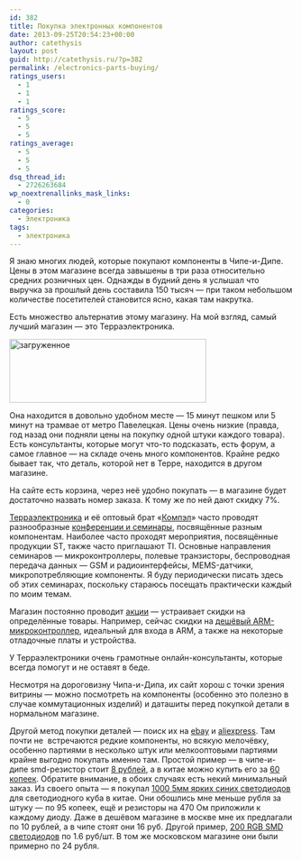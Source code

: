 ```yaml
---
id: 382
title: Покупка электронных компонентов
date: 2013-09-25T20:54:23+00:00
author: catethysis
layout: post
guid: http://catethysis.ru/?p=382
permalink: /electronics-parts-buying/
ratings_users:
  - 1
  - 1
  - 1
ratings_score:
  - 5
  - 5
  - 5
ratings_average:
  - 5
  - 5
  - 5
dsq_thread_id:
  - 2726263684
wp_noextrenallinks_mask_links:
  - 0
categories:
  - Электроника
tags:
  - электроника
---
```

Я знаю многих людей, которые покупают компоненты в Чипе-и-Дипе. Цены в этом магазине всегда завышены в три раза относительно средних розничных цен. Однажды в будний день я услышал что выручка за прошлый день составила 150 тысяч &#8212; при таком небольшом количестве посетителей становится ясно, какая там накрутка.

Есть множество альтернатив этому магазину. На мой взгляд, самый лучший магазин &#8212; это Терраэлектроника.

[<img class="alignnone size-full wp-image-1630" src="http://catethysis.ru/wp-content/uploads/2013/09/загруженное.png" alt="загруженное" width="349" height="113" />](http://catethysis.ru/wp-content/uploads/2013/09/загруженное.png)

<!--more-->

Она находится в довольно удобном месте &#8212; 15 минут пешком или 5 минут на трамвае от метро Павелецкая. Цены очень низкие (правда, год назад они подняли цены на покупку одной штуки каждого товара). Есть консультанты, которые могут что-то подсказать, есть форум, а самое главное &#8212; на складе очень много компонентов. Крайне редко бывает так, что деталь, которой нет в Терре, находится в другом магазине.

На сайте есть корзина, через неё удобно покупать &#8212; в магазине будет достаточно назвать номер заказа. К тому же по ней дают скидку 7%.

<a target="_blank" rel="nofollow" href="http://catethysis.ru/goto/http://www.terraelectronica.ru/"  target="_blank">Терраэлектроника</a> и её оптовый брат &#171;<a target="_blank" rel="nofollow" href="http://catethysis.ru/goto/http://www.compel.ru/"  target="_blank">Компэл</a>&#187; часто проводят разнообразные <a target="_blank" rel="nofollow" href="http://catethysis.ru/goto/http://www.compel.ru/category/meropriyatiya/"  target="_blank">конференции и семинары</a>, посвящённые разным компонентам. Наиболее часто проходят мероприятия, посвящённые продукции ST, также часто приглашают TI. Основные направления семинаров &#8212; микроконтроллеры, полевые транзисторы, беспроводная передача данных &#8212; GSM и радиоинтерфейсы, MEMS-датчики, микропотребляющие компоненты. Я буду периодически писать здесь об этих семинарах, поскольку стараюсь посещать практически каждый по моим темам.

Магазин постоянно проводит <a target="_blank" rel="nofollow" href="http://catethysis.ru/goto/http://www.terraelectronica.ru/action.php?Arc=1"  target="_blank">акции</a> &#8212; устраивает скидки на определённые товары. Например, сейчас скидки на [дешёвый ARM-микроконтроллер](http://catethysis.ru/index.php/arm-%d0%bc%d0%b8%d0%ba%d1%80%d0%be%d0%ba%d0%be%d0%bd%d1%82%d1%80%d0%be%d0%bb%d0%bb%d0%b5%d1%80-stm32f050f4p6/ "ARM-микроконтроллер STM32F050F4P6"), идеальный для входа в ARM, а также на некоторые отладочные платы и устройства.

У Терраэлектроники очень грамотные онлайн-консультанты, которые всегда помогут и не оставят в беде.

Несмотря на дороговизну Чипа-и-Дипа, их сайт хорош с точки зрения витрины &#8212; можно посмотреть на компоненты (особенно это полезно в случае коммутационных изделий) и даташиты перед покупкой детали в нормальном магазине.

Другой метод покупки деталей &#8212; поиск их на <a target="_blank" rel="nofollow" href="http://catethysis.ru/goto/http://ebay.com/"  target="_blank">ebay</a> и <a target="_blank" rel="nofollow" href="http://catethysis.ru/goto/http://aliexpress.com"  target="_blank">aliexpress</a>. Там почти не  встречаются редкие компоненты, но всякую мелочёвку, особенно партиями в несколько штук или мелкооптовыми партиями крайне выгодно покупать именно там. Простой пример &#8212; в чипе-и-дипе smd-резистор стоит <a target="_blank" rel="nofollow" href="http://catethysis.ru/goto/http://www.chipdip.ru/product0/82094790/"  target="_blank">8 рублей</a>, а в китае можно купить его за <a target="_blank" rel="nofollow" href="http://catethysis.ru/goto/http://www.ebay.com/sch/i.html?_from=R40&_sacat=0&_nkw=smd+resistor+0805+330&_sop=15"  target="_blank">60 копеек</a>. Обратите внимание, в обоих случаях есть некий минимальный заказ. Из своего опыта &#8212; я покупал <a target="_blank" rel="nofollow" href="http://catethysis.ru/goto/http://www.ebay.com/sch/i.html?_odkw=100+pcs+PLCC-6+SMD+RGB+LED&_osacat=0&_from=R40&_trksid=p2045573.m570.l1313&_nkw=%09+1000pcs+x+5mm+Blue+Round+Diffused+lens+LED&_sacat=0"  target="_blank">1000 5мм ярких синих светодиодов</a> для светодиодного куба в китае. Они обошлись мне меньше рубля за штуку &#8212; по 95 копеек, ещё и резисторы на 470 Ом приложили к каждому диоду. Даже в дешёвом магазине в москве мне их предлагали по 10 рублей, а в чипе стоят они 16 руб. Другой пример, <a target="_blank" rel="nofollow" href="http://catethysis.ru/goto/http://www.ebay.com/sch/i.html?_odkw=200+pcs+PLCC-6+SMD+3-CHIP+RGB+LED&_osacat=0&_from=R40&_trksid=p2045573.m570.l1313&_nkw=100+pcs+PLCC-6+SMD+RGB+LED&_sacat=0"  target="_blank">200 RGB SMD светодиодов</a> по 1.6 руб/шт. В том же московском магазине они были примерно по 24 рубля.